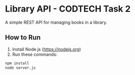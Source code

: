 # Library API - CODTECH Task 2

A simple REST API for managing books in a library.

## How to Run
1. Install Node.js (https://nodejs.org)
2. Run these commands:
```bash
npm install
node server.js